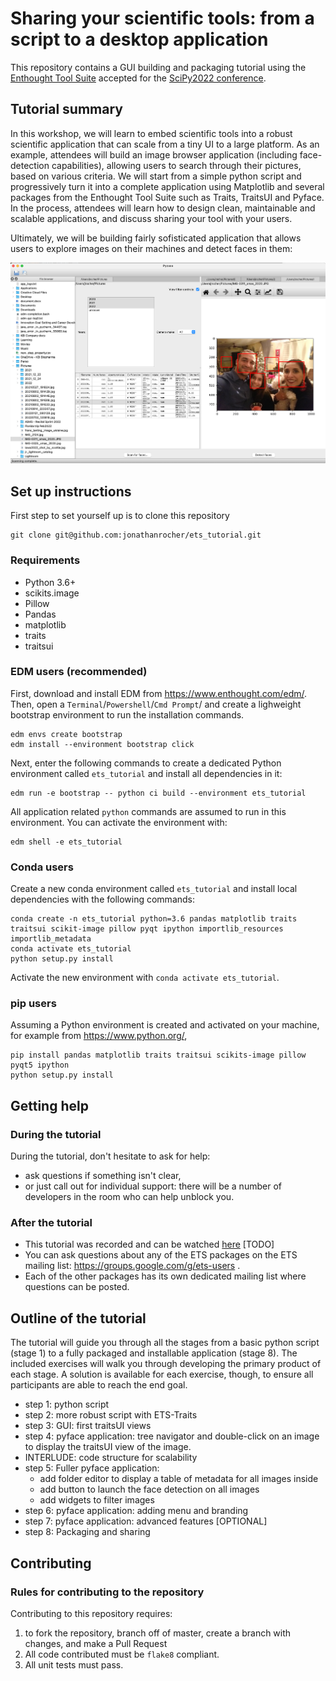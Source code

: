 # Sharing your scientific tools: from a script to a desktop application
This repository contains a GUI building and packaging tutorial using the 
[Enthought Tool Suite](https://docs.enthought.com/ets/) accepted for the 
[SciPy2022 conference](https://www.scipy2022.scipy.org/).

## Tutorial summary

In this workshop, we will learn to embed scientific tools into a robust 
scientific application that can scale from a tiny UI to a large platform. As an 
example, attendees will build an image browser application (including 
face-detection capabilities), allowing users to search through their pictures, 
based on various criteria. We will start from a simple python script and 
progressively turn it into a complete application using Matplotlib and several 
packages from the Enthought Tool Suite such as Traits, TraitsUI and Pyface. In 
the process, attendees will learn how to design clean, maintainable and 
scalable applications, and discuss sharing your tool with your users.

Ultimately, we will be building fairly sofisticated application that allows 
users to explore images on their machines and detect faces in them:

![full app screenshot](pycasa_final.png)


## Set up instructions
First step to set yourself up is to clone this repository
```commandline
git clone git@github.com:jonathanrocher/ets_tutorial.git
```

### Requirements

- Python 3.6+
- scikits.image
- Pillow
- Pandas
- matplotlib
- traits
- traitsui

### EDM users (recommended)
First, download and install EDM from https://www.enthought.com/edm/. Then, 
open a `Terminal`/`Powershell`/`Cmd Prompt`/ and create a lighweight bootstrap environment to run the installation commands.
```commandline
edm envs create bootstrap
edm install --environment bootstrap click
```
Next, enter the following commands to create a 
dedicated Python environment called `ets_tutorial` and install all dependencies in it:
```commandline
edm run -e bootstrap -- python ci build --environment ets_tutorial
```
All application related `python` commands are assumed to run in this
environment. You can activate the environment with:
```commandline
edm shell -e ets_tutorial
```

### Conda users
Create a new conda environment called `ets_tutorial` and install local
dependencies with the following commands:
```commandline
conda create -n ets_tutorial python=3.6 pandas matplotlib traits traitsui scikit-image pillow pyqt ipython importlib_resources importlib_metadata
conda activate ets_tutorial
python setup.py install
```
Activate the new environment with `conda activate ets_tutorial`.

### pip users
Assuming a Python environment is created and activated on your machine, for 
example from https://www.python.org/, 
```commandline
pip install pandas matplotlib traits traitsui scikits-image pillow pyqt5 ipython
python setup.py install
```

## Getting help
### During the tutorial
During the tutorial, don't hesitate to ask for help: 
- ask questions if something isn't clear,
- or just call out for individual support: there will be a number of developers 
  in the room who can help unblock you.

### After the tutorial
- This tutorial was recorded and can be watched [here]() [TODO]
- You can ask questions about any of the ETS packages on the ETS mailing list:
  https://groups.google.com/g/ets-users .
- Each of the other packages has its own dedicated mailing list where questions 
  can be posted.


## Outline of the tutorial
The tutorial will guide you through all the stages from a basic python script 
(stage 1) to a fully packaged and installable application (stage 8). The 
included exercises will walk you through developing the primary product of 
each stage.
A solution is available for each exercise, though, to ensure all participants 
are able to reach the end goal.

  - step 1: python script
  - step 2: more robust script with ETS-Traits
  - step 3: GUI: first traitsUI views
  - step 4: pyface application: tree navigator and double-click on an image to 
    display the traitsUI view of the image.
  - INTERLUDE: code structure for scalability
  - step 5: Fuller pyface application: 
    - add folder editor to display a table of metadata for all images inside
    - add button to launch the face detection on all images
    - add widgets to filter images
  - step 6: pyface application: adding menu and branding 
  - step 7: pyface application: advanced features [OPTIONAL]
  - step 8: Packaging and sharing


## Contributing

### Rules for contributing to the repository
Contributing to this repository requires:
1. to fork the repository, branch off of master, create a branch with changes, 
   and  make a Pull Request
2. All code contributed must be `flake8` compliant.
3. All unit tests must pass.
